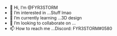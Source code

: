 - 👋 Hi, I’m @FYR3STORM
- 👀 I’m interested in ...Stuff lmao
- 🌱 I’m currently learning ...3D design
- 💞️ I’m looking to collaborate on ...
- 📫 How to reach me ...Discord: FYR3STORM#0580

<!---
FYR3STORM/FYR3STORM is a ✨ special ✨ repository because its `README.md` (this file) appears on your GitHub profile.
You can click the Preview link to take a look at your changes.
--->
